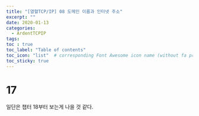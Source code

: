 ```yaml
---
title: "[열혈TCP/IP] 08 도메인 이름과 인터넷 주소"
excerpt: ""
date: 2020-01-13
categories:
  - ArdentTCPIP
tags:
toc : true
toc_label: "Table of contents"
toc_icon: "list"  # corresponding Font Awesome icon name (without fa prefix)
toc_sticky: true
---
```


# 17


일단은 챕터 18부터 보는게 나을 것 같다.